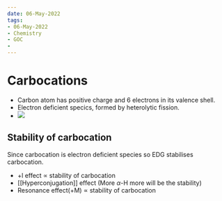 ```yaml
---
date: 06-May-2022
tags:
- 06-May-2022
- Chemistry
- GOC
- 
---
```

# Carbocations
- Carbon atom has positive charge and 6 electrons in its valence shell.
- Electron deficient specics, formed by heterolytic fission.
- ![](https://i.imgur.com/vCXZwwA.png)
## Stability of carbocation
Since carbocation is electron deficient species so EDG stabilises carbocation.
- +l effect $\propto$ stability of carbocation
 - [[Hyperconjugation]] effect (More $\alpha$-H more will be the stability)
-  Resonance effect(+M) $\propto$ stability of carbocation
